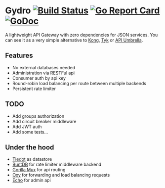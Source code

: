 # Gydro [![Build Status](https://travis-ci.org/xaviergodart/gydro.svg?branch=master)](https://travis-ci.org/xaviergodart/gydro) [![Go Report Card](https://goreportcard.com/badge/github.com/xaviergodart/gydro)](https://goreportcard.com/report/github.com/xaviergodart/gydro) [![GoDoc](https://godoc.org/github.com/xaviergodart/gydro?status.svg)](https://godoc.org/github.com/xaviergodart/gydro)

A lightweight API Gateway with zero dependencies for JSON services. You can see it as a very simple alternative to [Kong](https://getkong.org/), [Tyk](https://tyk.io/) or [API Umbrella](https://apiumbrella.io/).

## Features

- No external databases needed
- Administration via RESTFul api
- Consumer auth by api key
- Round-robin load balancing per route between multiple backends
- Persistent rate limiter

## TODO

- Add groups authorization
- Add circuit breaker middleware
- Add JWT auth
- Add some tests...

## Under the hood

- [Tiedot](https://github.com/HouzuoGuo/tiedot) as datastore
- [BuntDB](https://github.com/tidwall/buntdb) for rate limiter middleware backend
- [Gorilla Mux](https://github.com/gorilla/mux) for api routing
- [Oxy](https://github.com/vulcand/oxy/) for forwarding and load balancing requests
- [Echo](https://github.com/labstack/echo) for admin api

